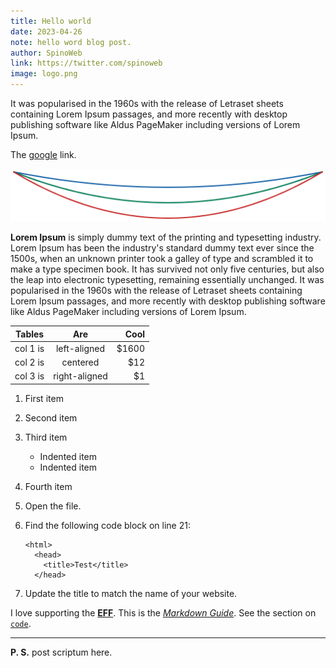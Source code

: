 ```yaml
---
title: Hello world
date: 2023-04-26
note: hello word blog post.
author: SpinoWeb
link: https://twitter.com/spinoweb
image: logo.png
---
```


It was popularised in the 1960s with the release of Letraset sheets containing Lorem Ipsum passages, and more recently with desktop publishing software like Aldus PageMaker including versions of Lorem Ipsum.

<!-- end -->

The [google](https://google.com/) link.

![Logo](logo.png)

**Lorem Ipsum** is simply dummy text of the printing and typesetting industry. Lorem Ipsum has been the industry's standard dummy text ever since the 1500s, when an unknown printer took a galley of type and scrambled it to make a type specimen book. It has survived not only five centuries, but also the leap into electronic typesetting, remaining essentially unchanged. It was popularised in the 1960s with the release of Letraset sheets containing Lorem Ipsum passages, and more recently with desktop publishing software like Aldus PageMaker including versions of Lorem Ipsum.

| Tables   |      Are      |  Cool |
| -------- | :-----------: | ----: |
| col 1 is | left-aligned  | $1600 |
| col 2 is |   centered    |   $12 |
| col 3 is | right-aligned |    $1 |

1.  First item
2.  Second item
3.  Third item
    - Indented item
    - Indented item
4.  Fourth item

5.  Open the file.
6.  Find the following code block on line 21:

        <html>
          <head>
            <title>Test</title>
          </head>

7.  Update the title to match the name of your website.

I love supporting the **[EFF](https://eff.org)**. This is the _[Markdown Guide](https://www.markdownguide.org)_. See the section on [`code`](#code).

---

**P. S.** post scriptum here.
